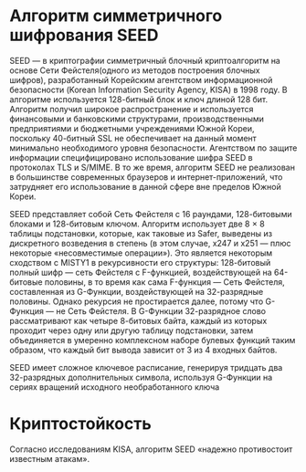 # Алгоритм симметричного шифрования SEED

SEED — в криптографии симметричный блочный криптоалгоритм на основе Сети Фейстеля(одного из методов построения блочных шифров), разработанный Корейским агентством информационной безопасности (Korean Information Security Agency, KISA) в 1998 году. В алгоритме используется 128-битный блок и ключ длиной 128 бит. Алгоритм получил широкое распространение и используется финансовыми и банковскими структурами, производственными предприятиями и бюджетными учреждениями Южной Кореи, поскольку 40-битный SSL не обеспечивает на данный момент минимально необходимого уровня безопасности. Агентством по защите информации специфицировано использование шифра SEED в протоколах TLS и S/MIME. В то же время, алгоритм SEED не реализован в большинстве современных браузеров и интернет-приложений, что затрудняет его использование в данной сфере вне пределов Южной Кореи.

SEED представляет собой Сеть Фейстеля с 16 раундами, 128-битовыми блоками и 128-битовым ключом. Алгоритм использует две 8 × 8 таблицы подстановки, которые, как таковые из Safer, выведены из дискретного возведения в степень (в этом случае, x247 и x251 — плюс некоторые «несовместимые операции»). Это является некоторым сходством c MISTY1 в рекурсивности его структуры: 128-битовый полный шифр — сеть Фейстеля с F-функцией, воздействующей на 64-битовые половины, в то время как сама F-функция — Сеть Фейстеля, составленная из G-Функции, воздействующей на 32-разрядные половины. Однако рекурсия не простирается далее, потому что G-Функция — не Сеть Фейстеля. В G-Функции 32-разрядное слово рассматривают как четыре 8-битовых байта, каждый из которых проходит через одну или другую таблицу подстановки, затем объединяется в умеренно комплексном наборе булевых функций таким образом, что каждый бит вывода зависит от 3 из 4 входных байтов.

SEED имеет сложное ключевое расписание, генерируя тридцать два 32-разрядных дополнительных символа, используя G-Функции на сериях вращений исходного необработанного ключа

# Криптостойкость

Согласно исследованиям KISA, алгоритм SEED «надежно противостоит известным атакам».
